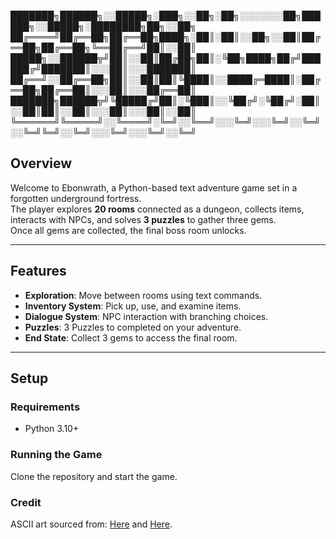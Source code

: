 
███████╗██████╗░░█████╗░███╗░░██╗░██╗░░░░░░░██╗██████╗░░█████╗░████████╗██╗░░██╗
██╔════╝██╔══██╗██╔══██╗████╗░██║░██║░░██╗░░██║██╔══██╗██╔══██╗╚══██╔══╝██║░░██║
█████╗░░██████╦╝██║░░██║██╔██╗██║░╚██╗████╗██╔╝██████╔╝███████║░░░██║░░░███████║
██╔══╝░░██╔══██╗██║░░██║██║╚████║░░████╔═████║░██╔══██╗██╔══██║░░░██║░░░██╔══██║
███████╗██████╦╝╚█████╔╝██║░╚███║░░╚██╔╝░╚██╔╝░██║░░██║██║░░██║░░░██║░░░██║░░██║
╚══════╝╚═════╝░░╚════╝░╚═╝░░╚══╝░░░╚═╝░░░╚═╝░░╚═╝░░╚═╝╚═╝░░╚═╝░░░╚═╝░░░╚═╝░░╚═╝

## Overview
Welcome to Ebonwrath, a Python-based text adventure game set in a forgotten underground fortress.  
The player explores **20 rooms** connected as a dungeon, collects items, interacts with NPCs, and solves **3 puzzles** to gather three gems.  
Once all gems are collected, the final boss room unlocks.  

---

## Features
- **Exploration**: Move between rooms using text commands.  
- **Inventory System**: Pick up, use, and examine items.
- **Dialogue System**: NPC interaction with branching choices.
- **Puzzles**: 3 Puzzles to completed on your adventure.
- **End State**: Collect 3 gems to access the final room.  

---

## Setup
### Requirements
- Python 3.10+  

### Running the Game
Clone the repository and start the game.

### Credit
ASCII art sourced from: [Here](https://ascii.co.uk) and [Here](https://www.asciiart.eu).
